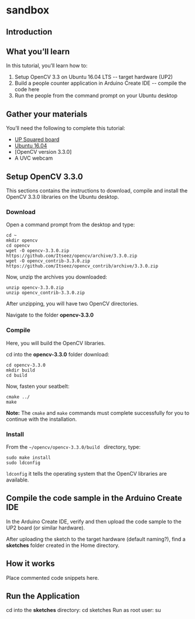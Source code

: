 # sandbox

## Introduction

## What you’ll learn
In this tutorial, you’ll learn how to:
  1.	Setup OpenCV 3.3 on Ubuntu 16.04 LTS -- target hardware (UP2)
  2.	Build a people counter application in Arduino Create IDE -- compile the code here
  3.	Run the people from the command prompt on your Ubuntu desktop

## Gather your materials
You’ll need the following to complete this tutorial:
  *	[UP Squared board](http://www.up-board.org/upsquared/)
  *	[Ubuntu 16.04](https://)
  * [OpenCV version 3.3.0]
  *	A UVC webcam

## Setup OpenCV 3.3.0

This sections contains the instructions to download, compile and install the OpenCV 3.3.0 libraries on the Ubuntu desktop.

### Download
Open a command prompt from the desktop and type:

```
cd ~
mkdir opencv
cd opencv
wget -O opencv-3.3.0.zip https://github.com/Itseez/opencv/archive/3.3.0.zip
wget -O opencv_contrib-3.3.0.zip https://github.com/Itseez/opencv_contrib/archive/3.3.0.zip 
```

Now, unzip the archives you downloaded:

```
unzip opencv-3.3.0.zip
unzip opencv_contrib-3.3.0.zip
```

After unzipping, you will have two OpenCV directories.

Navigate to the folder **opencv-3.3.0**

### Compile
Here, you will build the OpenCV libraries. 

cd into the **opencv-3.3.0** folder download:

```
cd opencv-3.3.0
mkdir build
cd build
```
Now, fasten your seatbelt:

```
cmake ../
make

```

**Note:** The `cmake` and `make` commands must complete successfully for you to continue with the installation.

### Install
From the  `~/opencv/opencv-3.3.0/build ` directory, type:
```
sudo make install
sudo ldconfig
```

`ldconfig` it tells the operating system that the OpenCV libraries are available.


## Compile the code sample in the Arduino Create IDE

In the Arduino Create IDE, verify and then upload the code sample to the UP2 board (or similar hardware). 

After uploading the sketch to the target hardware (default naming?), find a **sketches** folder created in the Home directory.

## How it works
Place commented code snippets here.

## Run the Application
cd into the **sketches** directory: cd sketches
Run as root user: su

